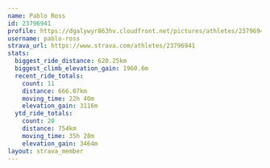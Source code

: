 ```yaml
---
name: Pablo Ross
id: 23796941
profile: https://dgalywyr863hv.cloudfront.net/pictures/athletes/23796941/14615399/1/large.jpg
username: pablo-ross
strava_url: https://www.strava.com/athletes/23796941
stats:
  biggest_ride_distance: 620.25km
  biggest_climb_elevation_gain: 1960.6m
  recent_ride_totals:
    count: 11
    distance: 666.07km
    moving_time: 22h 40m
    elevation_gain: 3116m
  ytd_ride_totals:
    count: 20
    distance: 754km
    moving_time: 35h 28m
    elevation_gain: 3464m
layout: strava_member
--- 
```

